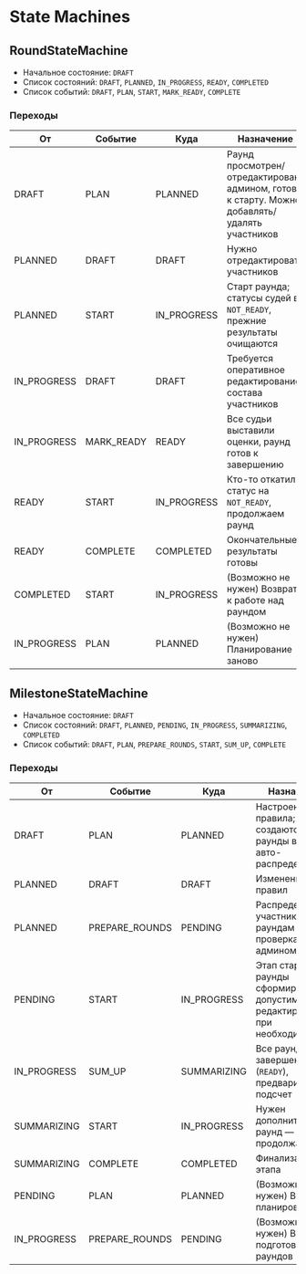 # State Machines

## RoundStateMachine

- Начальное состояние: `DRAFT`
- Список состояний: `DRAFT`, `PLANNED`, `IN_PROGRESS`, `READY`, `COMPLETED`
- Список событий: `DRAFT`, `PLAN`, `START`, `MARK_READY`, `COMPLETE`

### Переходы

| От          | Событие    | Куда        | Назначение                                                                                  |
|-------------|------------|-------------|---------------------------------------------------------------------------------------------|
| DRAFT       | PLAN       | PLANNED     | Раунд просмотрен/отредактирован админом, готов к старту. Можно добавлять/удалять участников |
| PLANNED     | DRAFT      | DRAFT       | Нужно отредактировать участников                                                            |
| PLANNED     | START      | IN_PROGRESS | Старт раунда; статусы судей в `NOT_READY`, прежние результаты очищаются                     |
| IN_PROGRESS | DRAFT      | DRAFT       | Требуется оперативное редактирование состава участников                                     |
| IN_PROGRESS | MARK_READY | READY       | Все судьи выставили оценки, раунд готов к завершению                                        |
| READY       | START      | IN_PROGRESS | Кто-то откатил статус на `NOT_READY`, продолжаем раунд                                      |
| READY       | COMPLETE   | COMPLETED   | Окончательные результаты готовы                                                             |
| COMPLETED   | START      | IN_PROGRESS | (Возможно не нужен) Возврат к работе над раундом                                            |
| IN_PROGRESS | PLAN       | PLANNED     | (Возможно не нужен) Планирование заново                                                     |

## MilestoneStateMachine

- Начальное состояние: `DRAFT`
- Список состояний: `DRAFT`, `PLANNED`, `PENDING`, `IN_PROGRESS`, `SUMMARIZING`, `COMPLETED`
- Список событий: `DRAFT`, `PLAN`, `PREPARE_ROUNDS`, `START`, `SUM_UP`, `COMPLETE`

### Переходы

| От          | Событие        | Куда        | Назначение                                                                     |
|-------------|----------------|-------------|--------------------------------------------------------------------------------|
| DRAFT       | PLAN           | PLANNED     | Настроены правила; создаются раунды в `DRAFT` с авто-распределением            |
| PLANNED     | DRAFT          | DRAFT       | Изменение правил                                                               |
| PLANNED     | PREPARE_ROUNDS | PENDING     | Распределение участников по раундам и проверка админом                         |
| PENDING     | START          | IN_PROGRESS | Этап стартует, раунды сформированы, допустимо редактирование при необходимости |
| IN_PROGRESS | SUM_UP         | SUMMARIZING | Все раунды завершены (`READY`), предварительный подсчет                        |
| SUMMARIZING | START          | IN_PROGRESS | Нужен дополнительный раунд — продолжаем этап                                   |
| SUMMARIZING | COMPLETE       | COMPLETED   | Финализация этапа                                                              |
| PENDING     | PLAN           | PLANNED     | (Возможно не нужен) Возврат к планированию                                     |
| IN_PROGRESS | PREPARE_ROUNDS | PENDING     | (Возможно не нужен) Возврат к подготовке раундов                               |
